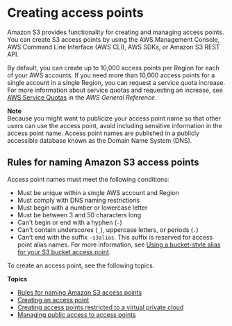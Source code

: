 # Creating access points<a name="creating-access-points"></a>

Amazon S3 provides functionality for creating and managing access points\. You can create S3 access points by using the AWS Management Console, AWS Command Line Interface \(AWS CLI\), AWS SDKs, or Amazon S3 REST API\. 

By default, you can create up to 10,000 access points per Region for each of your AWS accounts\. If you need more than 10,000 access points for a single account in a single Region, you can request a service quota increase\. For more information about service quotas and requesting an increase, see [AWS Service Quotas](https://docs.aws.amazon.com/general/latest/gr/aws_service_limits.html) in the *AWS General Reference*\.

**Note**  
Because you might want to publicize your access point name so that other users can use the access point, avoid including sensitive information in the access point name\. Access point names are published in a publicly accessible database known as the Domain Name System \(DNS\)\.

## Rules for naming Amazon S3 access points<a name="access-points-names"></a>

Access point names must meet the following conditions:
+ Must be unique within a single AWS account and Region
+ Must comply with DNS naming restrictions
+ Must begin with a number or lowercase letter
+ Must be between 3 and 50 characters long
+ Can't begin or end with a hyphen \(`-`\)
+ Can't contain underscores \(`_`\), uppercase letters, or periods \(`.`\)
+ Can't end with the suffix `-s3alias`\. This suffix is reserved for access point alias names\. For more information, see [Using a bucket\-style alias for your S3 bucket access point](access-points-alias.md)\.

To create an access point, see the following topics\.

**Topics**
+ [Rules for naming Amazon S3 access points](#access-points-names)
+ [Creating an access point](create-access-points.md)
+ [Creating access points restricted to a virtual private cloud](access-points-vpc.md)
+ [Managing public access to access points](access-points-bpa-settings.md)